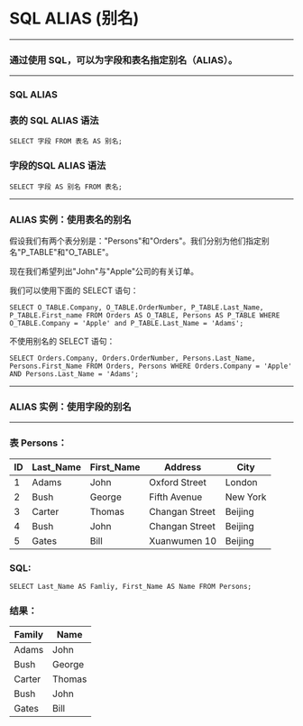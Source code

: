 # SQL ALIAS (别名)

---
### 通过使用 SQL，可以为字段和表名指定别名（ALIAS）。

---
### SQL ALIAS

### 表的 SQL ALIAS 语法

```
SELECT 字段 FROM 表名 AS 别名;
```

### 字段的SQL ALIAS 语法

```
SELECT 字段 AS 别名 FROM 表名;
```

---
### ALIAS 实例：使用表名的别名

假设我们有两个表分别是："Persons"和"Orders"。我们分别为他们指定别名"P_TABLE"和"O_TABLE"。

现在我们希望列出"John"与"Apple"公司的有关订单。

我们可以使用下面的 SELECT 语句：

```
SELECT O_TABLE.Company, O_TABLE.OrderNumber, P_TABLE.Last_Name, P_TABLE.First_name FROM Orders AS O_TABLE, Persons AS P_TABLE WHERE O_TABLE.Company = 'Apple' and P_TABLE.Last_Name = 'Adams';
```

不使用别名的 SELECT 语句：

```
SELECT Orders.Company, Orders.OrderNumber, Persons.Last_Name, Persons.First_Name FROM Orders, Persons WHERE Orders.Company = 'Apple' AND Persons.Last_Name = 'Adams';
```
---
### ALIAS 实例：使用字段的别名

---
### 表 Persons：

ID | Last_Name | First_Name | Address        | City
---|-----------|------------|----------------|---------
1  | Adams     | John       | Oxford Street  | London
2  | Bush      | George     | Fifth Avenue   | New York
3  | Carter    | Thomas     | Changan Street | Beijing
4  | Bush      | John       | Changan Street | Beijing
5  | Gates     | Bill       | Xuanwumen 10   | Beijing

### SQL:

```
SELECT Last_Name AS Famliy, First_Name AS Name FROM Persons;
```

### 结果：

Family | Name   
-------|-------
Adams  | John   
Bush   | George 
Carter | Thomas 
Bush   | John   
Gates  | Bill   
